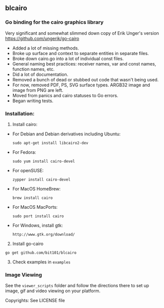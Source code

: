 ## blcairo

### Go binding for the cairo graphics library

Very significant and somewhat slimmed down copy of Erik Unger's version https://github.com/ungerik/go-cairo
* Added a lot of missing methods.
* Broke up surface and context to separate entities in separate files.
* Broke down cairo.go into a lot of individual const files.
* General naming best practices: receiver names, var and const names, function names, etc.
* Did a lot of documentation.
* Removed a bunch of dead or stubbed out code that wasn't being used.
* For now, removed PDF, PS, SVG surface types. ARGB32 image and image from PNG are left.
* Moved from panics and cairo statuses to Go errors.
* Began writing tests.

### Installation:

1. Install cairo:

  * For Debian and Debian derivatives including Ubuntu:

    `sudo apt-get install libcairo2-dev`

  * For Fedora:

    `sudo yum install cairo-devel`

  * For openSUSE:

    `zypper install cairo-devel`
          
  * For MacOS HomeBrew:

    `brew install cairo`

  * For MacOS MacPorts:

    `sudo port install cairo`

  * For Windows, install gtk:

    `http://www.gtk.org/download/`

2. Install go-cairo

  `go get github.com/bit101/blcairo`

3. Check examples in `examples`

### Image Viewing

See the `viewer_scripts` folder and follow the directions there to set up image, gif and video viewing on your platform.

Copyrights: See LICENSE file
